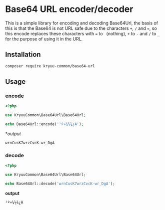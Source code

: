# Base64 URL encoder/decoder

This is a simple library for encoding and decoding Base64Url, the basis of this
is that the Base64 is not URL safe due to the characters `+`, `/` and `=`, so this
encode replaces these characters with `=` to ` `(nothing), `+` to `-` and `/` to `_` for 
the purpose of using it in the URL.

## Installation
``` bash
composer require kryuu-common/base64-url
```

## Usage

### encode

``` php
<?php

use KryuuCommon\Base64Url\Base64Url;

echo Base64Url::encode('¹º»¼½¾¿À');
```

**output*
```
wrnCusK7wrzCvcK-wr_DgA
```

### decode

``` php
<?php

use KryuuCommon\Base64Url\Base64Url;

echo Base64Url::decode('wrnCusK7wrzCvcK-wr_DgA');
```

**output**

```
¹º»¼½¾¿À
```